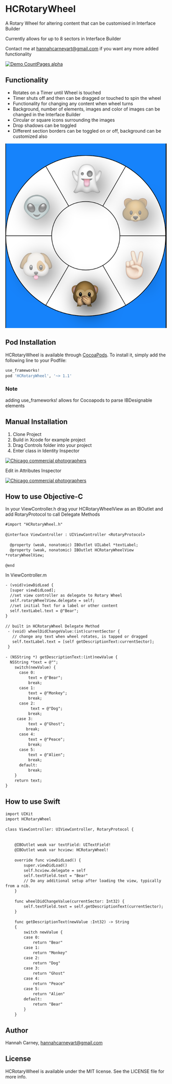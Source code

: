 # HCRotaryWheel
A Rotary Wheel for altering content that can be customised in Interface Builder

Currently allows for up to 8 sectors in Interface Builder

Contact me at hannahcarneyart@gmail.com if you want any more added functionality

[![Demo CountPages alpha](https://j.gifs.com/v1eBnx.gif)](https://www.youtube.com/watch?v=pKzez4-whqY&feature=youtu.be)


## Functionality

- Rotates on a Timer until Wheel is touched
- Timer shuts off and then can be dragged or touched to spin the wheel
- Functionality for changing any content when wheel turns
- Background, number of elements, images and color of images can be changed in the Interface Builder
- Circular or square icons surrounding the images
- Drop shadows can be toggled
- Different section borders can be toggled on or off, background can be customized also

![Screenshot](Images/ScreenShot1.png)

## Pod Installation

HCRotaryWheel is available through [CocoaPods](http://cocoapods.org). To install
it, simply add the following line to your Podfile:

```ruby
use_frameworks!
pod 'HCRotaryWheel', '~> 1.1'
```
### Note
adding use_frameworks! allows for Cocoapods to parse IBDesignable elements

## Manual Installation

1. Clone Project
2. Build in Xcode for example project
3. Drag Controls folder into your project
4. Enter class in Identity Inspector

<a href="http://www.freeimagehosting.net/commercial-photography/illinois/chicago/"><img src="http://i.imgur.com/GPt5Kfs.png" alt="Chicago commercial photographers"></a>

Edit in Attributes Inspector

<a href="http://www.freeimagehosting.net/commercial-photography/illinois/chicago/"><img src="http://i.imgur.com/z0CzEyI.png" alt="Chicago commercial photographers"></a>

## How to use Objective-C

In your ViewController.h drag your HCRotaryWheelView as an IBOutlet and add RotaryProtocol to call Delegate Methods

    #import "HCRotaryWheel.h"
    
    @interface ViewController : UIViewController <RotaryProtocol>

      @property (weak, nonatomic) IBOutlet UILabel *textLabel;
      @property (weak, nonatomic) IBOutlet HCRotaryWheelView *rotaryWheelView;

    @end

In ViewController.m 

    - (void)viewDidLoad {
      [super viewDidLoad];
      //set view controller as delegate to Rotary Wheel
      self.rotaryWheelView.delegate = self;
      //set initial Text for a label or other content
      self.textLabel.text = @"Bear";
    }
  
    // built in HCRotaryWheel Delegate Method
     - (void) wheelDidChangeValue:(int)currentSector {
       // change any text when wheel rotates, is tapped or dragged
       self.textLabel.text = [self getDescriptionText:currentSector];
     }

    - (NSString *) getDescriptionText:(int)newValue {
      NSString *text = @"";
        switch(newValue) {
          case 0:
              text = @"Bear";
              break;
          case 1:
              text = @"Monkey";
              break;
          case 2:
               text = @"Dog";
              break;
         case 3:
              text = @"Ghost";
             break;
          case 4:
              text = @"Peace";
              break;
          case 5:
              text = @"Alien";
              break;
          default:
              break;
        }
        return text;
    }

## How to use Swift

    import UIKit
    import HCRotaryWheel

    class ViewController: UIViewController, RotaryProtocol {
    
        
        @IBOutlet weak var textField: UITextField!
        @IBOutlet weak var hcview: HCRotaryWheel!
        
        override func viewDidLoad() {
            super.viewDidLoad()
            self.hcview.delegate = self
            self.textField.text = "Bear"
            // Do any additional setup after loading the view, typically from a nib.
        }
    
        func wheelDidChangeValue(currentSector: Int32) {
            self.textField.text = self.getDescriptionText(currentSector);
        }
        
        func getDescriptionText(newValue :Int32) -> String
        {
            switch newValue {
            case 0:
                return "Bear"
            case 1:
                return "Monkey"
            case 2:
                return "Dog"
            case 3:
                return "Ghost"
            case 4:
                return "Peace"
            case 5:
                return "Alien"
            default:
                return "Bear"
            }
        }

## Author

Hannah Carney, hannahcarneyart@gmail.com

## License

HCRotaryWheel is available under the MIT license. See the LICENSE file for more info.
